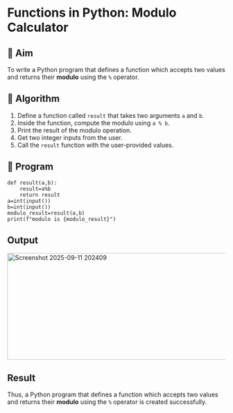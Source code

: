 # Functions in Python: Modulo Calculator

## 🎯 Aim
To write a Python program that defines a function which accepts two values and returns their **modulo** using the `%` operator.

## 🧠 Algorithm
1. Define a function called `result` that takes two arguments `a` and `b`.
2. Inside the function, compute the modulo using `a % b`.
3. Print the result of the modulo operation.
4. Get two integer inputs from the user.
5. Call the `result` function with the user-provided values.

## 🧾 Program
```
def result(a,b):
    result=a%b
    return result
a=int(input())
b=int(input())
modulo_result=result(a,b)
print(f"modulo is {modulo_result}")
```

## Output
<img width="572" height="246" alt="Screenshot 2025-09-11 202409" src="https://github.com/user-attachments/assets/6bdca1b6-1c99-4309-8cf9-667812210c53" />


## Result
Thus, a Python program that defines a function which accepts two values and returns their **modulo** using the `%` operator is created successfully.
